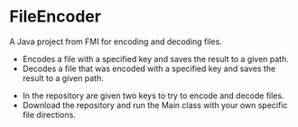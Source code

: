 # FileEncoder

A Java project from FMI for encoding and decoding files.

- Encodes a file with a specified key and saves the result to a given path.
- Decodes a file that was encoded with a specified key and saves the result to a given path.

* In the repository are given two keys to try to encode and decode files.
* Download the repository and run the Main class with your own specific file directions.

